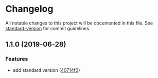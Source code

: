 # Changelog

All notable changes to this project will be documented in this file. See [standard-version](https://github.com/conventional-changelog/standard-version) for commit guidelines.

## 1.1.0 (2019-06-28)


### Features

* add standard version ([40714f0](https://github.com/hardfist/monorepo-starter/commit/40714f0))
